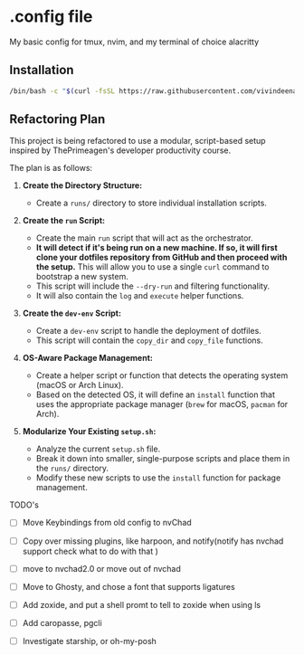 # .config file

My basic config for tmux, nvim, and my terminal of choice alacritty

## Installation

```bash
/bin/bash -c "$(curl -fsSL https://raw.githubusercontent.com/vivindeena/config/refs/heads/main/run)"
```

## Refactoring Plan

This project is being refactored to use a modular, script-based setup inspired by ThePrimeagen's developer productivity course.

The plan is as follows:

1.  **Create the Directory Structure:**
    *   Create a `runs/` directory to store individual installation scripts.

2.  **Create the `run` Script:**
    *   Create the main `run` script that will act as the orchestrator.
    *   **It will detect if it's being run on a new machine. If so, it will first clone your dotfiles repository from GitHub and then proceed with the setup.** This will allow you to use a single `curl` command to bootstrap a new system.
    *   This script will include the `--dry-run` and filtering functionality.
    *   It will also contain the `log` and `execute` helper functions.

3.  **Create the `dev-env` Script:**
    *   Create a `dev-env` script to handle the deployment of dotfiles.
    *   This script will contain the `copy_dir` and `copy_file` functions.

4.  **OS-Aware Package Management:**
    *   Create a helper script or function that detects the operating system (macOS or Arch Linux).
    *   Based on the detected OS, it will define an `install` function that uses the appropriate package manager (`brew` for macOS, `pacman` for Arch).

5.  **Modularize Your Existing `setup.sh`:**
    *   Analyze the current `setup.sh` file.
    *   Break it down into smaller, single-purpose scripts and place them in the `runs/` directory.
    *   Modify these new scripts to use the `install` function for package management.

TODO's
- [ ] Move Keybindings from old config to nvChad
- [ ] Copy over missing plugins, like harpoon, and notify(notify has nvchad support check what to do with that )
- [ ] move to nvchad2.0 or move out of nvchad
- [ ] Move to Ghosty, and chose a font that supports ligatures
- [ ] Add zoxide, and put a shell promt to tell to zoxide when using ls
- [ ] Add caropasse, pgcli
- [ ] Investigate starship, or oh-my-posh

